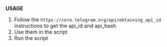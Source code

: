 **USAGE**
1. Follow the `https://core.telegram.org/api/obtaining_api_id` instructions to get the api_id and api_hash
2. Use them in the script
3. Run the script
